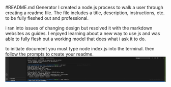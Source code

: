 #README.md Generator
I created a node.js process to walk a user through creating a readme file. The file includes a title, description, instructions, etc. to be fully fleshed out and professional.

i ran into issues of changing design but resolved it with the markdown websites as guides. I enjoyed learning about a new way to use js and was able to fully flesh out a working model that does what i ask it to do.

to initiate document you must type node index.js into the terminal. then follow the prompts to create your readme.
![Initiate Readme](./assets/initiate%20in%20terminal.jpeg "Type Node.js into terminal to begin")
